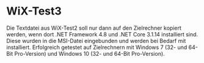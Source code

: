 # WiX-Test3
Die Textdatei aus WiX-Test2 soll nur dann auf den Zielrechner kopiert werden, wenn dort .NET Framework 4.8 und .NET Core 3.1.14 installiert sind. Diese wurden in die MSI-Datei eingebunden und werden bei Bedarf mit installiert.
Erfolgreich getestet auf Zielrechnern mit Windows 7 (32- und 64-Bit Pro-Version) und Windows 10 (32- und 64-Bit Pro-Version).
